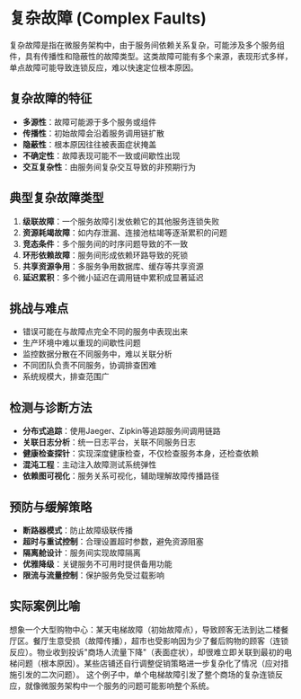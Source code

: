 # 复杂故障 (Complex Faults)
复杂故障是指在微服务架构中，由于服务间依赖关系复杂，可能涉及多个服务组件，具有传播性和隐蔽性的故障类型。这类故障可能有多个来源，表现形式多样，单点故障可能导致连锁反应，难以快速定位根本原因。
## 复杂故障的特征
-   **多源性**：故障可能源于多个服务或组件
-   **传播性**：初始故障会沿着服务调用链扩散
-   **隐蔽性**：根本原因往往被表面症状掩盖
-   **不确定性**：故障表现可能不一致或间歇性出现
-   **交互复杂性**：由服务间复杂交互导致的非预期行为
## 典型复杂故障类型
1.  **级联故障**：一个服务故障引发依赖它的其他服务连锁失败
2.  **资源耗竭故障**：如内存泄漏、连接池枯竭等逐渐累积的问题
3.  **竞态条件**：多个服务间的时序问题导致的不一致
4.  **环形依赖故障**：服务间形成依赖环路导致的死锁
5.  **共享资源争用**：多服务争用数据库、缓存等共享资源
6.  **延迟累积**：多个微小延迟在调用链中累积成显著延迟
## 挑战与难点
-   错误可能在与故障点完全不同的服务中表现出来
-   生产环境中难以重现的间歇性问题
-   监控数据分散在不同服务中，难以关联分析
-   不同团队负责不同服务，协调排查困难
-   系统规模大，排查范围广
## 检测与诊断方法
-   **分布式追踪**：使用Jaeger、Zipkin等追踪服务间调用链路
-   **关联日志分析**：统一日志平台，关联不同服务日志
-   **健康检查探针**：实现深度健康检查，不仅检查服务本身，还检查依赖
-   **混沌工程**：主动注入故障测试系统弹性
-   **依赖图可视化**：服务关系可视化，辅助理解故障传播路径
## 预防与缓解策略
-   **断路器模式**：防止故障级联传播
-   **超时与重试控制**：合理设置超时参数，避免资源阻塞
-   **隔离舱设计**：服务间实现故障隔离
-   **优雅降级**：关键服务不可用时提供备用功能
-   **限流与流量控制**：保护服务免受过载影响
## 实际案例比喻
想象一个大型购物中心：某天电梯故障（初始故障点），导致顾客无法到达二楼餐厅区。餐厅生意受损（故障传播），超市也受影响因为少了餐后购物的顾客（连锁反应）。物业收到投诉"商场人流量下降"（表面症状），却很难立即关联到最初的电梯问题（根本原因）。某些店铺还自行调整促销策略进一步复杂化了情况（应对措施引发的二次问题）。
这个例子中，单个电梯故障引发了整个商场的复杂连锁反应，就像微服务架构中一个服务的问题可能影响整个系统。
<!--stackedit_data:
eyJoaXN0b3J5IjpbLTk0MzQzMTUwOF19
-->